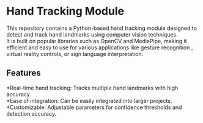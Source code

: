 # Hand Tracking Module
This repository contains a Python-based hand tracking module designed to detect and track hand landmarks using computer vision techniques.    
It is built on popular libraries such as OpenCV and MediaPipe, making it efficient and easy to use for various applications like gesture recognition    , 
virtual reality controls, or sign language interpretation.

## Features
*Real-time hand tracking: Tracks multiple hand landmarks with high accuracy.   
*Ease of integration: Can be easily integrated into larger projects.   
*Customizable: Adjustable parameters for confidence thresholds and detection accuracy.    

